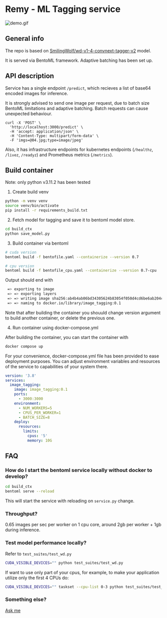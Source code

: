 # Remy - ML Tagging service 

![demo.gif](docs/figures/demo.gif)

## General info

The repo is based on [SmilingWolf/wd-v1-4-convnext-tagger-v2](https://huggingface.co/SmilingWolf/wd-v1-4-convnext-tagger-v2) model.

It is served via BentoML framework. Adaptive batching has been set up.

## API description

Service has a single endpoint `/predict`, which recieves a list of base64 encoded images for inference. 

It is strongly advised to send one image per request, due to batch size BentoML limitations and adaptive batching. Batch requests can cause unexpected behaviour.

```curl
curl -X 'POST' \
  'http://localhost:3000/predict' \
  -H 'accept: application/json' \
  -H 'Content-Type: multipart/form-data' \
  -F 'imgs=@04.jpg;type=image/jpeg' 
```

Also, it has infrastructure endpoints for kubernetes endpoints (`/healthz`, `/livez`, `/readyz`) and Prometheus metrics (`/metrics`).

## Build container

Note: only python v3.11.2 has been tested

1. Create build venv

```bash
python -m venv venv
source venv/bin/activate
pip install -r requirements_build.txt
```

2. Fetch model for tagging and save it to bentoml model store.

```bash
cd build_ctx
python save_model.py
```

3. Build container via bentoml

```bash
# cuda version
bentoml build -f bentofile.yaml --containerize --version 0.7

# cpu version
bentoml build -f bentofile_cpu.yaml --containerize --version 0.7-cpu
```

Output should end with 

```bash
 => exporting to image                                                                                                                                                                0.2s
 => => exporting layers                                                                                                                                                               0.2s
 => => writing image sha256:ab4b4ab06bd34305624b83054f050d4cd6be6ab204cf7506a9fd9393cadf2cb9                                                                                          0.0s
 => => naming to docker.io/library/image_tagging:0.1
```

Note that after building the container you shouuld change version argument to build another container, or delete the previous one.

4. Run container using docker-compose.yml

After building the container, you can start the container with

```bash
docker compose up
```

For your convenience, docker-compose.yml file has been provided to ease deployment purposes. You can adjust environment variables and resources of the service to capabilities of your system there.

```yaml
version: '3.8'
services: 
  image_tagging:
    image: image_tagging:0.1
    ports:
      - 3000:3000
    environment:
      - NUM_WORKERS=5
      - CPUS_PER_WORKER=1
      - BATCH_SIZE=8
    deploy:
      resources:
        limits:
          cpus: '5'
          memory: 10G
```


## FAQ

### How do I start the bentoml service locally without docker to develop?

```bash
cd build_ctx
bentoml serve --reload
```

This will start the service with reloading on `service.py` change.

### Throughput? 

0.65 images per sec per worker on 1 cpu core, around 2gb per worker + 1gb during inference. 

### Test model performance locally? 

Refer to `test_suites/test_wd.py`

```bash
CUDA_VISIBLE_DEVICES="" python test_suites/test_wd.py 
```

If want to use only part of your cpus, for example, to make your application utilize only the first 4 CPUs do:

```bash
CUDA_VISIBLE_DEVICES="" taskset --cpu-list 0-3 python test_suites/test_wd.py 
```

### Something else?

[Ask me](t.me/Quakumei)
